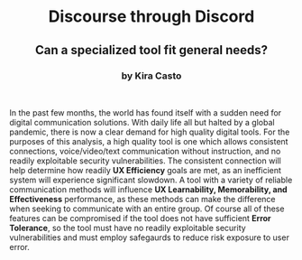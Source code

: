 <span align="center">
  <h1>Discourse through Discord</h1>
  <h2>Can a specialized tool fit general needs?</h2>
  <h3>by Kira Casto</h3>
</span>
<br>
<p>In the past few months, the world has found itself with a sudden need for digital communication solutions. With daily life all but halted by a global pandemic, there is now a clear demand for high quality digital tools. For the purposes of this analysis, a high quality tool is one which allows consistent connections, voice/video/text communication without instruction, and no readily exploitable security vulnerabilities. The consistent connection will help determine how readily <strong>UX Efficiency</strong> goals are met, as an inefficient system will experience significant slowdown. A tool with a variety of reliable communication methods will influence <strong>UX Learnability, Memorability, and Effectiveness</strong> performance, as these methods can make the difference when seeking to communicate with an entire group. Of course all of these features can be compromised if the tool does not have sufficient <strong>Error Tolerance</strong>, so the tool must have no readily exploitable security vulnerabilities and must employ safegaurds to reduce risk exposure to user error.</p>


<strong></strong>
